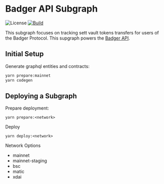 # Badger API Subgraph

![License](https://img.shields.io/badge/license-MIT-green)
[![Build](https://github.com/axejintao/badger-dao/actions/workflows/build.yml/badge.svg)](https://github.com/axejintao/badger-dao/actions/workflows/build.yml)

This subgraph focuses on tracking sett vault tokens transfers for users of the Badger Protocol.
This supgraph powers the [Badger API](http://docs.badger.finance/).

## Initial Setup

Generate graphql entities and contracts:

```bash
yarn prepare:mainnet
yarn codegen
```

## Deploying a Subgraph

Prepare deployment:

```
yarn prepare:<network>
```

Deploy

```
yarn deploy:<network>
```

Network Options

- mainnet
- mainnet-staging
- bsc
- matic
- xdai
